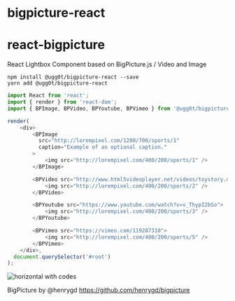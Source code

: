 # bigpicture-react

# react-bigpicture
React Lightbox Component based on BigPicture.js / Video and Image

```
npm install @ugg0t/bigpicture-react --save
yarn add @ugg0t/bigpicture-react
```


```javascript
import React from 'react';
import { render } from 'react-dom';
import { BPImage, BPVideo, BPYoutube, BPVimeo } from '@ugg0t/bigpicture-react';

render(
    <div>
        <BPImage
          src="http://lorempixel.com/1200/700/sports/1"
          caption="Example of an optional caption."  
        >
            <img src="http://lorempixel.com/400/200/sports/1" />
        </BPImage>

        <BPVideo src="http://www.html5videoplayer.net/videos/toystory.mp4">
            <img src="http://lorempixel.com/400/200/sports/2" />
        </BPVideo>

        <BPYoutube src="https://www.youtube.com/watch?v=v_ThypI2bSo">
            <img src="http://lorempixel.com/400/200/sports/3" />
        </BPYoutube>

        <BPVimeo src="https://vimeo.com/119287310">
            <img src="http://lorempixel.com/400/200/sports/5" />
        </BPVimeo>
    </div>,
  document.querySelector('#root')
);
```

![horizontal with codes](https://media.giphy.com/media/nlSqALz5JMItdoHdfC/giphy.gif)

BigPicture by @henrygd https://github.com/henrygd/bigpicture